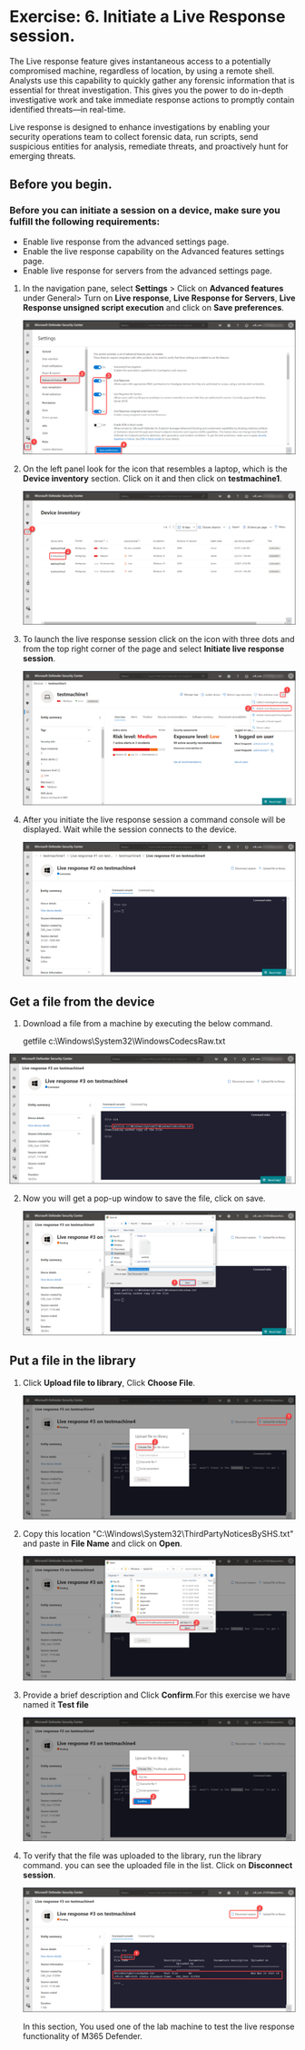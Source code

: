 # Exercise: 6. Initiate a Live Response session.


The Live response feature gives instantaneous access to a potentially compromised machine, regardless of location, by using a remote shell. Analysts use this capability to quickly gather any forensic information that is essential for threat investigation. This gives you the power to do in-depth investigative work and take immediate response actions to promptly contain identified threats—in real-time.

Live response is designed to enhance investigations by enabling your security operations team to collect forensic data, run scripts, send suspicious entities for analysis, remediate threats, and proactively hunt for emerging threats.


## Before you begin.



### Before you can initiate a session on a device, make sure you fulfill the following requirements:
   * Enable live response from the advanced settings page.
   * Enable the live response capability on the Advanced features settings page.
   * Enable live response for servers from the advanced settings page.




1. In the navigation pane, select **Settings** > Click on **Advanced features** under General> Turn on **Live response**, **Live Response for Servers**, **Live Response unsigned script execution** and click on **Save preferences**.




   ![](images/enable-live-response.png)



2. On the left panel look for the icon that resembles a laptop, which is the **Device inventory** section. Click on it and then click on **testmachine1**.





   ![](images/testmachine1.png)




3. To launch the live response session click on the icon with three dots and from the top right corner of the page and select **Initiate live response session**.




   ![](images/response-session.png)




4. After you initiate the live response session a command console will be displayed. Wait while the session connects to the device.




   ![](images/command-console.png)





##   Get a file from the device


1.  Download a file from a machine by executing the below command.

    
    getfile c:\Windows\System32\WindowsCodecsRaw.txt
 



   ![](images/get-file.png)




2. Now you will get a pop-up window to save the file, click on save.





   ![](images/save-file.png)




## Put a file in the library




1. Click **Upload file to library**, Click **Choose File**.




   ![](images/choose-file.png)





2. Copy this location "C:\Windows\System32\ThirdPartyNoticesBySHS.txt" and paste in **File Name** and click on **Open**.





   ![](images/open-file.png)




3. Provide a brief description and Click **Confirm**.For this exercise we have named it **Test file**





   ![](images/confirm-file.png)




4. To verify that the file was uploaded to the library, run the library command. you can see the uploaded file in the list. Click on **Disconnect session**.






   ![](images/library-output.png)
   
   
   
   
   In this section, You used one of the lab machine to test the live response functionality of M365 Defender. 
